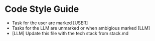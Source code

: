 # Code Style Guide

- Task for the user are marked [USER]
- Tasks for the LLM are unmarked or when ambigious marked [LLM]
- [LLM] Update this file with the tech stack from stack.md
